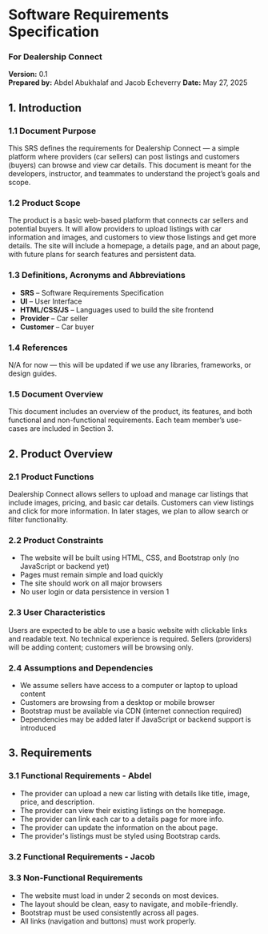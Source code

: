 # Software Requirements Specification  
### For Dealership Connect  
**Version:** 0.1  
**Prepared by:** Abdel Abukhalaf and Jacob Echeverry 
**Date:** May 27, 2025  

## 1. Introduction

### 1.1 Document Purpose  
This SRS defines the requirements for Dealership Connect — a simple platform where providers (car sellers) can post listings and customers (buyers) can browse and view car details. This document is meant for the developers, instructor, and teammates to understand the project’s goals and scope.

### 1.2 Product Scope  
The product is a basic web-based platform that connects car sellers and potential buyers. It will allow providers to upload listings with car information and images, and customers to view those listings and get more details. The site will include a homepage, a details page, and an about page, with future plans for search features and persistent data.

### 1.3 Definitions, Acronyms and Abbreviations  
- **SRS** – Software Requirements Specification  
- **UI** – User Interface  
- **HTML/CSS/JS** – Languages used to build the site frontend  
- **Provider** – Car seller  
- **Customer** – Car buyer  

### 1.4 References  
N/A for now — this will be updated if we use any libraries, frameworks, or design guides.

### 1.5 Document Overview  
This document includes an overview of the product, its features, and both functional and non-functional requirements. Each team member’s use-cases are included in Section 3.

## 2. Product Overview

### 2.1 Product Functions  
Dealership Connect allows sellers to upload and manage car listings that include images, pricing, and basic car details. Customers can view listings and click for more information. In later stages, we plan to allow search or filter functionality.

### 2.2 Product Constraints  
- The website will be built using HTML, CSS, and Bootstrap only (no JavaScript or backend yet)
- Pages must remain simple and load quickly
- The site should work on all major browsers
- No user login or data persistence in version 1

### 2.3 User Characteristics  
Users are expected to be able to use a basic website with clickable links and readable text. No technical experience is required. Sellers (providers) will be adding content; customers will be browsing only.

### 2.4 Assumptions and Dependencies  
- We assume sellers have access to a computer or laptop to upload content
- Customers are browsing from a desktop or mobile browser
- Bootstrap must be available via CDN (internet connection required)
- Dependencies may be added later if JavaScript or backend support is introduced

## 3. Requirements

### 3.1 Functional Requirements - Abdel 

- The provider can upload a new car listing with details like title, image, price, and description.
- The provider can view their existing listings on the homepage.
- The provider can link each car to a details page for more info.
- The provider can update the information on the about page.
- The provider's listings must be styled using Bootstrap cards.

 ### 3.2 Functional Requirements - Jacob




 ### 3.3 Non-Functional Requirements

- The website must load in under 2 seconds on most devices.
- The layout should be clean, easy to navigate, and mobile-friendly.
- Bootstrap must be used consistently across all pages.
- All links (navigation and buttons) must work properly.

<!-- describe customer-side features  -->


